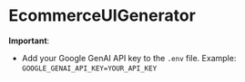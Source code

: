 # EcommerceUIGenerator



**Important**:
- Add your Google GenAI API key to the `.env` file. Example: `GOOGLE_GENAI_API_KEY=YOUR_API_KEY`
